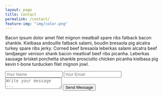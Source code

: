 ```yaml
---
layout: page
title: Contact
permalink: /contact/
feature-img: "img/color.png"
---
```


Bacon ipsum dolor amet filet mignon meatball spare ribs fatback bacon shankle. Kielbasa andouille fatback salami, boudin bresaola pig alcatra turkey spare ribs jerky. Corned beef bresaola leberkas salami alcatra beef landjaeger venison shank bacon meatloaf beef ribs picanha. Leberkas sausage brisket porchetta shankle prosciutto chicken picanha kielbasa pig kevin t-bone turducken filet mignon jowl.

<form action="https://getsimpleform.com/messages?form_api_token=591d272059de9b873f4687ff990616cb" method="post">
  <!-- the redirect_to is optional, the form will redirect to the referrer on submission -->
  <input type='hidden' name='redirect_to' value='http://kroehl.github.io/thank-you/' />
  <input type='text' name='name' placeholder='Your Name' />
  <input type='email' name='email' placeholder='Your Email' />
  <textarea name='message' placeholder='Write your message ...'></textarea>
  <input type='submit' value='Send Message' />
</form>

